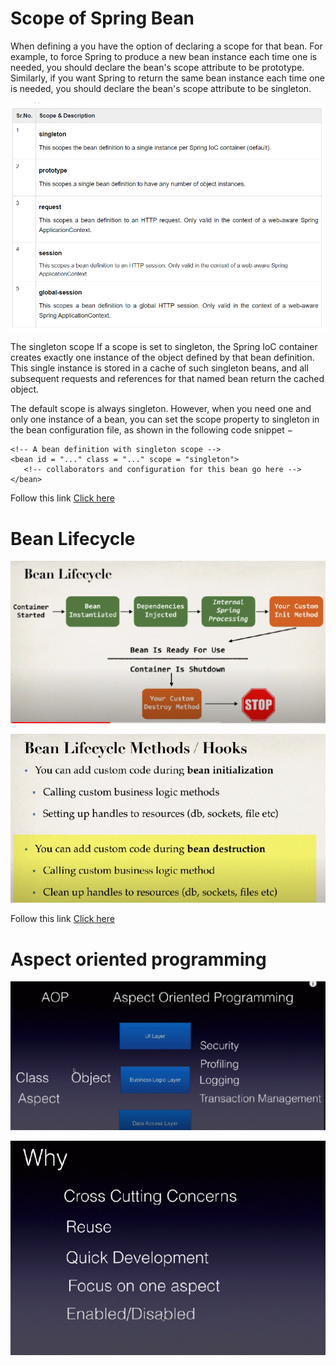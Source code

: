 # Scope of Spring Bean

When defining a <bean> you have the option of declaring a scope for that bean. For example, to force Spring to produce a new bean instance each time one is needed, you should declare the bean's scope attribute to be prototype. Similarly, if you want Spring to return the same bean instance each time one is needed, you should declare the bean's scope attribute to be singleton.



![img.png](img.png)

The singleton scope
If a scope is set to singleton, the Spring IoC container creates exactly one instance of the object defined by that bean definition. This single instance is stored in a cache of such singleton beans, and all subsequent requests and references for that named bean return the cached object.

The default scope is always singleton. However, when you need one and only one instance of a bean, you can set the scope property to singleton in the bean configuration file, as shown in the following code snippet −

```
<!-- A bean definition with singleton scope -->
<bean id = "..." class = "..." scope = "singleton">
   <!-- collaborators and configuration for this bean go here -->
</bean>
```

Follow this link [Click here](https://www.tutorialspoint.com/spring/spring_bean_scopes.htm#)


# Bean Lifecycle

![img_1.png](img_1.png)

![img_3.png](img_3.png)

Follow this link [Click here](https://www.tutorialspoint.com/spring/spring_bean_life_cycle.htm#:~:text=The%20init%2Dmethod%20attribute%20specifies,is%20removed%20from%20the%20container.)

# Aspect oriented programming

![img_4.png](img_4.png)

![img_6.png](img_6.png)